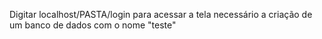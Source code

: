 Digitar localhost/PASTA/login para acessar a tela
necessário a criação de um banco de dados com o nome "teste"
